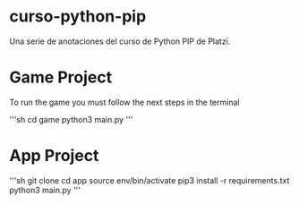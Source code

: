 # curso-python-pip
Una serie de anotaciones del curso de Python PIP de Platzi.

# Game Project 

To run the game you must follow the next steps in the terminal


'''sh
cd game 
python3 main.py
'''

# App Project

'''sh
git clone
cd app
source env/bin/activate
pip3 install -r requirements.txt
python3 main.py
'''